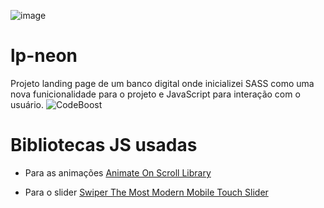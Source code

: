 ![image](https://github.com/SamuelALMEIDA023/lp-neon/assets/134805776/7a839a71-e129-4cd6-9162-67d0800ad83e)

# lp-neon
 Projeto landing page de um banco digital onde inicializei SASS como uma nova funicionalidade para 
 o projeto e JavaScript para interação com o usuário. ![CodeBoost](https://codeboost.com.br/)

 # Bibliotecas JS usadas
 * Para as animações [Animate On Scroll Library](https://michalsnik.github.io/aos/)

 * Para o slider [Swiper The Most Modern Mobile Touch Slider](https://swiperjs.com/)
 
